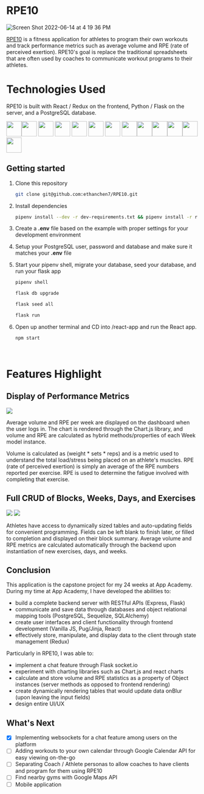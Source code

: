 # RPE10

![Screen Shot 2022-06-14 at 4 19 36 PM](https://user-images.githubusercontent.com/60331384/173704886-584d146f-ba13-4786-9bcc-2c8c622ac432.png)

[RPE10](https://rpe10.herokuapp.com/) is a fitness application for athletes to program their own workouts and track performance metrics such as average volume and RPE (rate of perceived exertion). RPE10's goal is replace the traditional spreadsheets that are often used by coaches to communicate workout programs to their athletes.

# Technologies Used

RPE10 is built with React / Redux on the frontend, Python / Flask on the server, and a PostgreSQL database.

<img src="https://cdn.jsdelivr.net/gh/devicons/devicon/icons/react/react-original.svg" height=40/><img src="https://cdn.jsdelivr.net/gh/devicons/devicon/icons/redux/redux-original.svg" height=40/>
<img  src="https://cdn.jsdelivr.net/gh/devicons/devicon/icons/javascript/javascript-original.svg"  height=40/>
<img src="https://cdn.jsdelivr.net/gh/devicons/devicon/icons/nodejs/nodejs-plain-wordmark.svg" height=40/>
<img src="https://cdn.jsdelivr.net/gh/devicons/devicon/icons/flask/flask-original.svg" height=40/>
            <img src="https://cdn.jsdelivr.net/gh/devicons/devicon/icons/sqlalchemy/sqlalchemy-original.svg" height=40/>
            <img src="https://cdn.jsdelivr.net/gh/devicons/devicon/icons/postgresql/postgresql-original.svg" height=40/>
            <img src="https://cdn.jsdelivr.net/gh/devicons/devicon/icons/python/python-original.svg" height=40/><img  src="https://cdn.jsdelivr.net/gh/devicons/devicon/icons/css3/css3-original.svg"  height=40/><img  src="https://cdn.jsdelivr.net/gh/devicons/devicon/icons/html5/html5-original.svg"  height=40/><img  src="https://cdn.jsdelivr.net/gh/devicons/devicon/icons/git/git-original.svg"  height=40/><img  src="https://cdn.jsdelivr.net/gh/devicons/devicon/icons/vscode/vscode-original.svg"  height=40/><img src="https://cdn.jsdelivr.net/gh/devicons/devicon/icons/docker/docker-original.svg" height=40/>
          

## Getting started
1. Clone this repository

   ```bash
   git clone git@github.com:ethanchen7/RPE10.git
   ```

2. Install dependencies

      ```bash
      pipenv install --dev -r dev-requirements.txt && pipenv install -r requirements.txt
      ```

3. Create a **.env** file based on the example with proper settings for your
   development environment
   
4. Setup your PostgreSQL user, password and database and make sure it matches your **.env** file

5. Start your pipenv shell, migrate your database, seed your database, and run your flask app

   ```bash
   pipenv shell
   ```

   ```bash
   flask db upgrade
   ```

   ```bash
   flask seed all
   ```

   ```bash
   flask run
   ```

6. Open up another terminal and CD into /react-app and run the React app.
   ```bash
   npm start
   ```

<br>

# Features Highlight

## Display of Performance Metrics

![](https://media.giphy.com/media/FFbttmMRi6Xrek9gKd/giphy.gif)

Average volume and RPE per week are displayed on the dashboard when the user logs in. The chart is rendered through the Chart.js library, and volume and RPE are calculated as hybrid methods/properties of each Week model instance.

Volume is calculated as (weight * sets * reps) and is a metric used to understand the total load/stress being placed on an athlete's muscles. RPE (rate of perceived exertion) is simply an average of the RPE numbers reported per exercise. RPE is used to determine the fatigue involved with completing that exercise.

## Full CRUD of Blocks, Weeks, Days, and Exercises

![](https://media.giphy.com/media/vOEPBbxkySi0clP2Tm/giphy.gif)
![](https://media.giphy.com/media/MHXtQDasQ3sad6hQ0a/giphy.gif)

Athletes have access to dynamically sized tables and auto-updating fields for convenient programming. Fields can be left blank to finish later, or filled to completion and displayed on their block summary. Average volume and RPE metrics are calculated automatically through the backend upon instantiation of new exercises, days, and weeks. 

## Conclusion

This application is the capstone project for my 24 weeks at App Academy. During my time at App Academy, I have developed the abilities to:
 * build a complete backend server with RESTful APIs (Express, Flask)
 * communicate and save data through databases and object relational mapping tools (PostgreSQL, Sequelize, SQLAlchemy)
 * create user interfaces and client functionality through frontend development (Vanilla JS, Pug/Jinja, React)
 * effectively store, manipulate, and display data to the client through state management (Redux)

Particularly in RPE10, I was able to:
 * implement a chat feature through Flask socket.io
 * experiment with charting libraries such as Chart.js and react charts
 * calculate and store volume and RPE statistics as a property of Object instances (server methods as opposed to frontend rendering)
 * create dynamically rendering tables that would update data onBlur (upon leaving the input fields)
 * design entire UI/UX

## What's Next
- [x] Implementing websockets for a chat feature among users on the platform
- [ ] Adding workouts to your own calendar through Google Calendar API for easy viewing on-the-go
- [ ] Separating Coach / Athlete personas to allow coaches to have clients and program for them using RPE10
- [ ] Find nearby gyms with Google Maps API
- [ ] Mobile application
